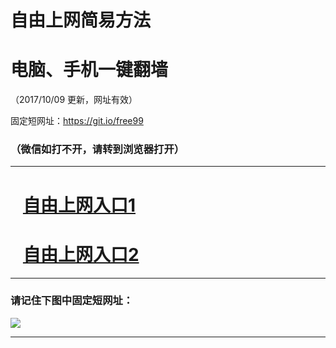 ﻿# 自由上网简易方法

# 电脑、手机一键翻墙

（2017/10/09 更新，网址有效）

固定短网址：https://git.io/free99

### （微信如打不开，请转到浏览器打开）


***





# &nbsp;&nbsp; <a href="http://ft1307711207.fwq-tz-1001.info/fwqtz01.html?t=100900120675 " target="_blank">自由上网入口1</a>
# &nbsp;&nbsp; <a href="http://ft1495414867.fwq-tz-1002.info/fwqtz02.html?t=100900119987 " target="_blank">自由上网入口2</a>
***

### 请记住下图中固定短网址：

<img src="https://s3-us-west-2.amazonaws.com/fwq-1001/yjfq-20170905okok.png" /> 


***

